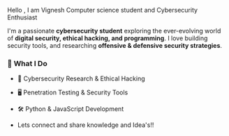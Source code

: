 Hello , I am Vignesh 
Computer science student and Cybersecurity Enthusiast

I'm a passionate **cybersecurity student** exploring the ever-evolving world of **digital security, ethical hacking, and programming**. I love building security tools, and researching **offensive & defensive security strategies**.  

### 🚀 **What I Do**
- 🔐 Cybersecurity Research & Ethical Hacking  
- 🖥️ Penetration Testing & Security Tools  
- 🛠️ Python & JavaScript Development

- Lets connect and share knowledge and Idea's!!
